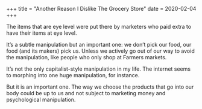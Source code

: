 +++
title = "Another Reason I Dislike The Grocery Store"
date = 2020-02-04
+++

The items that are eye level were put there by marketers who paid extra to have their items at eye level.

It&#8217;s a subtle manipulation but an important one: we don&#8217;t pick our food, our food (and its makers) pick us. Unless we actively go out of our way to avoid the manipulation, like people who only shop at Farmers markets.

It&#8217;s not the only capitalist-style manipulation in my life. The internet seems to morphing into one huge manipulation, for instance.

But it is an important one. The way we choose the products that go into our body could be up to us and not subject to marketing money and psychological manipulation.
